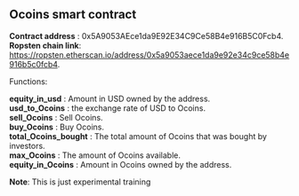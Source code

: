 ## Ocoins smart contract

**Contract address** : 0x5A9053AEce1da9E92E34C9Ce58B4e916B5C0Fcb4.  <br>
**Ropsten chain link**: https://ropsten.etherscan.io/address/0x5a9053aece1da9e92e34c9ce58b4e916b5c0fcb4.  <br>

Functions:

**equity_in_usd** : Amount in USD owned by the address. <br>
**usd_to_Ocoins** : the exchange rate of USD to Ocoins.  <br>
**sell_Ocoins** : Sell Ocoins.  <br>
**buy_Ocoins** : Buy Ocoins.  <br>
**total_Ocoins_bought** : The total amount of Ocoins that was bought by investors.  <br>
**max_Ocoins** : The amount of Ocoins available.  <br>
**equity_in_Ocoins** : Amount in Ocoins owned by the address.  <br>

**Note**: This is just experimental training
